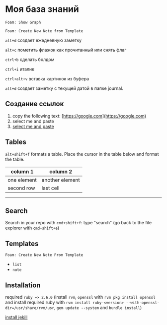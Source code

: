 # Моя база знаний

```vscode
Foam: Show Graph
```

```vscode
Foam: Create New Note from Template
```

`alt+d` создает ежедневную заметку

`alt+с` пометить флажок как прочитанный или снять флаг

`ctrl+b` сделать болдом

`ctrl+i` италик

`ctrl+alt+v` вставка картинок из буфера

`alt+d` создает заметку с текущей датой в папке journal.

## Создание ссылок

1. copy the following text: [https://google.com](https://google.com)
2. select me and paste
3. [select me and paste](https://google.com)

## Tables

`alt+shift+f` formats a table. Place the cursor in the table below and format the table.

| column 1 | column 2|
|-|-|
| one element | another element|
| second row| last cell|

---

## Search

Search in your repo with `cmd+shift+f`: type "search" (go back to the file explorer with `cmd+shift+e`)

## Templates

`Foam: Create New Note From Template`

- `list`
- `note`

## Installation

required `ruby => 2.6.0` (install `rvm`, `openssl` with `rvm pkg install openssl` and install required ruby with `rvm install ruby-<version> --with-openssl-dir=/usr/share/rvm/usr`, `gem update --system` and `bundle install`)

[install jekill](https://jekyllrb.com/docs/installation/)
